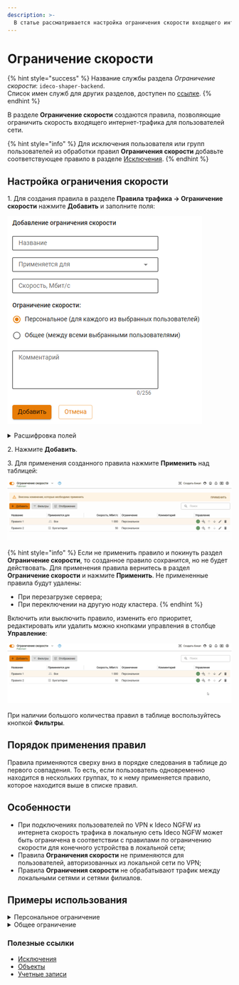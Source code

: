 ```yaml
---
description: >-
  В статье рассматривается настройка ограничения скорости входящего интернет-трафика для пользователей сети.
---
```


# Ограничение скорости

{% hint style="success" %}
Название службы раздела *Ограничение скорости*: `ideco-shaper-backend`. \
Список имен служб для других разделов, доступен по [ссылке](/settings/server-management/terminal/README.md).
{% endhint %}

В разделе **Ограничение скорости** создаются правила, позволяющие ограничить скорость входящего интернет-трафика для пользователей сети.

{% hint style="info" %}
Для исключения пользователя или групп пользователей из обработки правил **Ограничения скорости** добавьте соответствующее правило в разделе [Исключения](/settings/access-rules/ips/user-ip-exceptions.md).
{% endhint %}

## Настройка ограничения скорости

1\. Для создания правила в разделе **Правила трафика -> Ограничение скорости** нажмите **Добавить** и заполните поля:

![](/.gitbook/assets/shaper2.png)

<details>

<summary>Расшифровка полей</summary>

* **Название** - введите название правила, например, Ограничение для менеджеров;
* **Применяется для** - выберите из выпадающего списка пользователя, группу и/или IP-адрес;
* **Скорость \(Мбит/с\)** - укажите лимит скорости;
* **Ограничение скорости** - выберите тип ограничения скорости:
  * **Персональное** - скорость будет ограничена для каждого из выбранных пользователей;
  * **Общее** - скорость будет ограничена и разделится между всеми выбранными пользователями.

</details>

2\. Нажмите **Добавить**.

3\. Для применения созданного правила нажмите **Применить** над таблицей:

![](/.gitbook/assets/shaper2.gif)

{% hint style="info" %}
Если не применить правило и покинуть раздел **Ограничение скорости**, то созданное правило сохранится, но не будет действовать. Для применения правила вернитесь в раздел **Ограничение скорости** и нажмите **Применить**.
Не примененные правила будут удалены:

* При перезагрузке сервера;
* При переключении на другую ноду кластера.
{% endhint %}

Включить или выключить правило, изменить его приоритет, редактировать или удалить можно кнопками управления в столбце **Управление**:

![](/.gitbook/assets/shaper1.gif)

При наличии большого количества правил в таблице воспользуйтесь кнопкой **Фильтры**.

## Порядок применения правил

Правила применяются сверху вниз в порядке следования в таблице до первого совпадения. То есть, если пользователь одновременно находится в нескольких группах, то к нему применяется правило, которое находится выше в списке правил.

## Особенности

* При подключениях пользователей по VPN к Ideco NGFW из интернета скорость трафика в локальную сеть Ideco NGFW может быть ограничена в соответствии с правилами по ограничению скорости для конечного устройства в локальной сети;
* Правила **Ограничения скорости** не применяются для пользователей, авторизованных из локальной сети по VPN;
* Правила **Ограничения скорости** не обрабатывают трафик между локальными сетями и сетями филиалов.

## Примеры использования

<details>

<summary>Персональное ограничение</summary>

При выборе персонального ограничения скорости лимит скорости для каждого менеджера будет равен 1 Мбит/с:

![](/.gitbook/assets/shaper.png)

</details>

<details>

<summary>Общее ограничение</summary>

При выборе общего ограничения ширина канала для всей бухгалтерии будет равна 10 Мбит/с:

![](/.gitbook/assets/shaper1.png)

</details>

### Полезные ссылки

* [Исключения](/settings/access-rules/ips/user-ip-exceptions.md)
* [Объекты](/settings/access-rules/aliases.md)
* [Учетные записи](/settings/users/user-tree/README.md)
